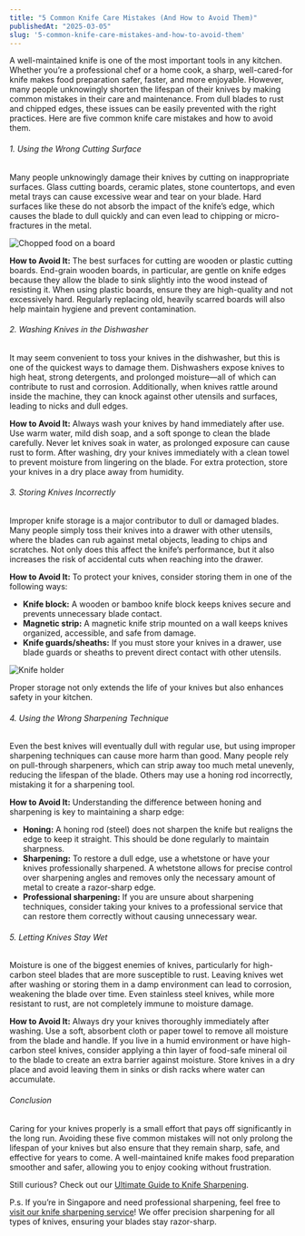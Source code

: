 ```yaml
---
title: "5 Common Knife Care Mistakes (And How to Avoid Them)"
publishedAt: "2025-03-05"
slug: '5-common-knife-care-mistakes-and-how-to-avoid-them'
---
```


A well-maintained knife is one of the most important tools in any kitchen. Whether you’re a professional chef or a home cook, a sharp, well-cared-for knife makes food preparation safer, faster, and more enjoyable. However, many people unknowingly shorten the lifespan of their knives by making common mistakes in their care and maintenance. From dull blades to rust and chipped edges, these issues can be easily prevented with the right practices. Here are five common knife care mistakes and how to avoid them.

###### 1. Using the Wrong Cutting Surface

Many people unknowingly damage their knives by cutting on inappropriate surfaces. Glass cutting boards, ceramic plates, stone countertops, and even metal trays can cause excessive wear and tear on your blade. Hard surfaces like these do not absorb the impact of the knife’s edge, which causes the blade to dull quickly and can even lead to chipping or micro-fractures in the metal.

![Chopped food on a board](/blog/knife_board.webp)

**How to Avoid It:**
The best surfaces for cutting are wooden or plastic cutting boards. End-grain wooden boards, in particular, are gentle on knife edges because they allow the blade to sink slightly into the wood instead of resisting it. When using plastic boards, ensure they are high-quality and not excessively hard. Regularly replacing old, heavily scarred boards will also help maintain hygiene and prevent contamination.

###### 2. Washing Knives in the Dishwasher

It may seem convenient to toss your knives in the dishwasher, but this is one of the quickest ways to damage them. Dishwashers expose knives to high heat, strong detergents, and prolonged moisture—all of which can contribute to rust and corrosion. Additionally, when knives rattle around inside the machine, they can knock against other utensils and surfaces, leading to nicks and dull edges.

**How to Avoid It:**
Always wash your knives by hand immediately after use. Use warm water, mild dish soap, and a soft sponge to clean the blade carefully. Never let knives soak in water, as prolonged exposure can cause rust to form. After washing, dry your knives immediately with a clean towel to prevent moisture from lingering on the blade. For extra protection, store your knives in a dry place away from humidity.

###### 3. Storing Knives Incorrectly

Improper knife storage is a major contributor to dull or damaged blades. Many people simply toss their knives into a drawer with other utensils, where the blades can rub against metal objects, leading to chips and scratches. Not only does this affect the knife’s performance, but it also increases the risk of accidental cuts when reaching into the drawer.

**How to Avoid It:**
To protect your knives, consider storing them in one of the following ways:

- **Knife block:** A wooden or bamboo knife block keeps knives secure and prevents unnecessary blade contact.
- **Magnetic strip:** A magnetic knife strip mounted on a wall keeps knives organized, accessible, and safe from damage.
- **Knife guards/sheaths:** If you must store your knives in a drawer, use blade guards or sheaths to prevent direct contact with other utensils.

![Knife holder](/blog/knife_holder.webp)

Proper storage not only extends the life of your knives but also enhances safety in your kitchen.

###### 4. Using the Wrong Sharpening Technique

Even the best knives will eventually dull with regular use, but using improper sharpening techniques can cause more harm than good. Many people rely on pull-through sharpeners, which can strip away too much metal unevenly, reducing the lifespan of the blade. Others may use a honing rod incorrectly, mistaking it for a sharpening tool.

**How to Avoid It:**
Understanding the difference between honing and sharpening is key to maintaining a sharp edge:

- **Honing:** A honing rod (steel) does not sharpen the knife but realigns the edge to keep it straight. This should be done regularly to maintain sharpness.
- **Sharpening:** To restore a dull edge, use a whetstone or have your knives professionally sharpened. A whetstone allows for precise control over sharpening angles and removes only the necessary amount of metal to create a razor-sharp edge.
- **Professional sharpening:** If you are unsure about sharpening techniques, consider taking your knives to a professional service that can restore them correctly without causing unnecessary wear.

###### 5. Letting Knives Stay Wet

Moisture is one of the biggest enemies of knives, particularly for high-carbon steel blades that are more susceptible to rust. Leaving knives wet after washing or storing them in a damp environment can lead to corrosion, weakening the blade over time. Even stainless steel knives, while more resistant to rust, are not completely immune to moisture damage.

**How to Avoid It:**
Always dry your knives thoroughly immediately after washing. Use a soft, absorbent cloth or paper towel to remove all moisture from the blade and handle. If you live in a humid environment or have high-carbon steel knives, consider applying a thin layer of food-safe mineral oil to the blade to create an extra barrier against moisture. Store knives in a dry place and avoid leaving them in sinks or dish racks where water can accumulate.

###### Conclusion

Caring for your knives properly is a small effort that pays off significantly in the long run. Avoiding these five common mistakes will not only prolong the lifespan of your knives but also ensure that they remain sharp, safe, and effective for years to come. A well-maintained knife makes food preparation smoother and safer, allowing you to enjoy cooking without frustration.

Still curious? Check out our [Ultimate Guide to Knife Sharpening](/blog/the-ultimate-guide-to-knife-sharpening-everything-you-need-to-know).

P.s. If you’re in Singapore and need professional sharpening, feel free to [visit our knife sharpening service](/)! We offer precision sharpening for all types of knives, ensuring your blades stay razor-sharp.